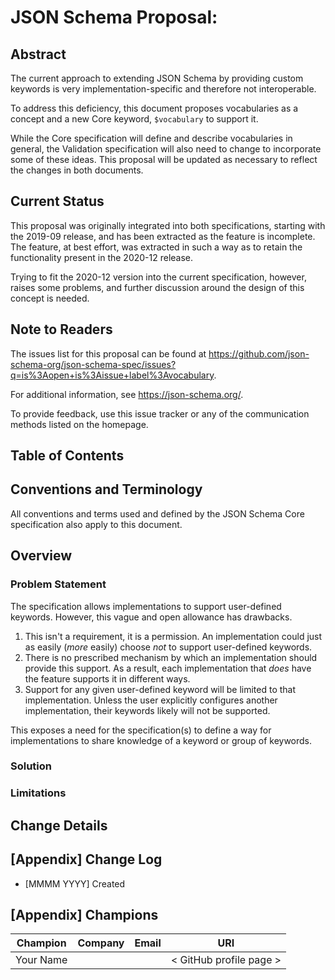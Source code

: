 # JSON Schema Proposal: <TODO>

## Abstract

The current approach to extending JSON Schema by providing custom keywords is
very implementation-specific and therefore not interoperable.

To address this deficiency, this document proposes vocabularies as a concept
and a new Core keyword, `$vocabulary` to support it.

While the Core specification will define and describe vocabularies in general,
the Validation specification will also need to change to incorporate some of
these ideas. This proposal will be updated as necessary to reflect the changes
in both documents.

## Current Status

This proposal was originally integrated into both specifications, starting with
the 2019-09 release, and has been extracted as the feature is incomplete. The
feature, at best effort, was extracted in such a way as to retain the
functionality present in the 2020-12 release.

Trying to fit the 2020-12 version into the current specification, however,
raises some problems, and further discussion around the design of
this concept is needed.

## Note to Readers

The issues list for this proposal can be found at
<https://github.com/json-schema-org/json-schema-spec/issues?q=is%3Aopen+is%3Aissue+label%3Avocabulary>.

For additional information, see <https://json-schema.org/>.

To provide feedback, use this issue tracker or any of the communication methods
listed on the homepage.

## Table of Contents

## Conventions and Terminology

All conventions and terms used and defined by the JSON Schema Core specification
also apply to this document.

## Overview

### Problem Statement

The specification allows implementations to support user-defined keywords.
However, this vague and open allowance has drawbacks.

1. This isn't a requirement, it is a permission. An implementation could just as
   easily (_more_ easily) choose _not_ to support user-defined keywords.
2. There is no prescribed mechanism by which an implementation should provide
   this support. As a result, each implementation that _does_ have the feature
   supports it in different ways.
3. Support for any given user-defined keyword will be limited to that
   implementation. Unless the user explicitly configures another
   implementation, their keywords likely will not be supported.

This exposes a need for the specification(s) to define a way for implementations
to share knowledge of a keyword or group of keywords.

### Solution

<!-- What is the solution?  Include examples of use. -->

### Limitations

<!-- Are there any limitations inherent to the proposal? -->

## Change Details

<!--
This is where the specification changes are defined. This must be precise as
these changes will be made verbatim.

For example

1. The following section will be added to the JSON Schema Core specification as
   a subsection of "Keywords for Applying Subschemas Conditionally".
    > ### {New section name}
    >
    > {Feature description}
2. The following subschema will be added to the Applicator Vocabulary schema,
   `https://json-schema.org/<version>/<release>/meta/applicator`, at
   `/properties/{keyword}`:
    ```jsonc
    {
      // keyword schema
    }
    ```
-->

## [Appendix] Change Log

* [MMMM YYYY] Created

## [Appendix] Champions

| Champion                   | Company | Email                   | URI                              |
|----------------------------|---------|-------------------------|----------------------------------|
| Your Name                  |         |                         | < GitHub profile page >          |
